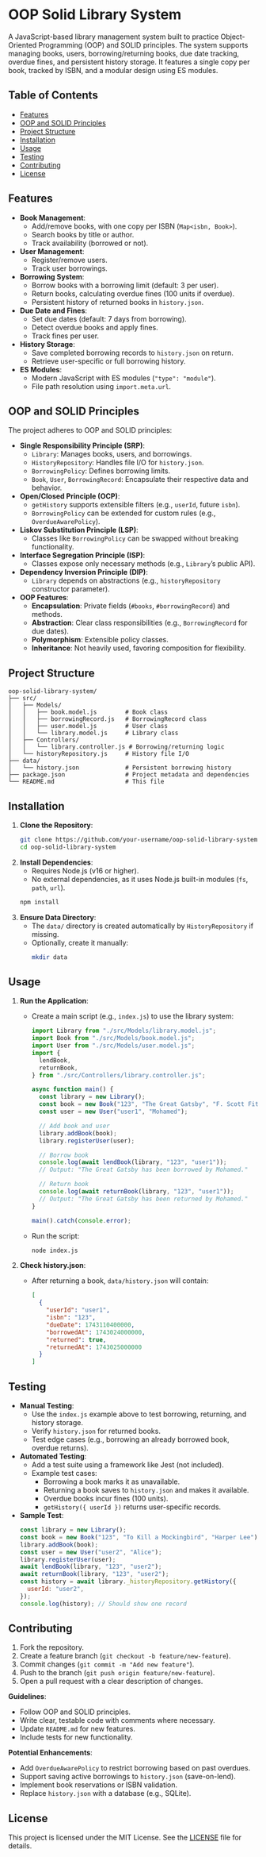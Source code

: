 # OOP Solid Library System

A JavaScript-based library management system built to practice Object-Oriented Programming (OOP) and SOLID principles. The system supports managing books, users, borrowing/returning books, due date tracking, overdue fines, and persistent history storage. It features a single copy per book, tracked by ISBN, and a modular design using ES modules.

## Table of Contents

- [Features](#features)
- [OOP and SOLID Principles](#oop-and-solid-principles)
- [Project Structure](#project-structure)
- [Installation](#installation)
- [Usage](#usage)
- [Testing](#testing)
- [Contributing](#contributing)
- [License](#license)

## Features

- **Book Management**:
  - Add/remove books, with one copy per ISBN (`Map<isbn, Book>`).
  - Search books by title or author.
  - Track availability (borrowed or not).
- **User Management**:
  - Register/remove users.
  - Track user borrowings.
- **Borrowing System**:
  - Borrow books with a borrowing limit (default: 3 per user).
  - Return books, calculating overdue fines (100 units if overdue).
  - Persistent history of returned books in `history.json`.
- **Due Date and Fines**:
  - Set due dates (default: 7 days from borrowing).
  - Detect overdue books and apply fines.
  - Track fines per user.
- **History Storage**:
  - Save completed borrowing records to `history.json` on return.
  - Retrieve user-specific or full borrowing history.
- **ES Modules**:
  - Modern JavaScript with ES modules (`"type": "module"`).
  - File path resolution using `import.meta.url`.

## OOP and SOLID Principles

The project adheres to OOP and SOLID principles:

- **Single Responsibility Principle (SRP)**:
  - `Library`: Manages books, users, and borrowings.
  - `HistoryRepository`: Handles file I/O for `history.json`.
  - `BorrowingPolicy`: Defines borrowing limits.
  - `Book`, `User`, `BorrowingRecord`: Encapsulate their respective data and behavior.
- **Open/Closed Principle (OCP)**:
  - `getHistory` supports extensible filters (e.g., `userId`, future `isbn`).
  - `BorrowingPolicy` can be extended for custom rules (e.g., `OverdueAwarePolicy`).
- **Liskov Substitution Principle (LSP)**:
  - Classes like `BorrowingPolicy` can be swapped without breaking functionality.
- **Interface Segregation Principle (ISP)**:
  - Classes expose only necessary methods (e.g., `Library`’s public API).
- **Dependency Inversion Principle (DIP)**:
  - `Library` depends on abstractions (e.g., `historyRepository` constructor parameter).
- **OOP Features**:
  - **Encapsulation**: Private fields (`#books`, `#borrowingRecord`) and methods.
  - **Abstraction**: Clear class responsibilities (e.g., `BorrowingRecord` for due dates).
  - **Polymorphism**: Extensible policy classes.
  - **Inheritance**: Not heavily used, favoring composition for flexibility.

## Project Structure

```
oop-solid-library-system/
├── src/
│   ├── Models/
│   │   ├── book.model.js        # Book class
│   │   ├── borrowingRecord.js   # BorrowingRecord class
│   │   ├── user.model.js        # User class
│   │   └── library.model.js     # Library class
│   ├── Controllers/
│   │   └── library.controller.js # Borrowing/returning logic
│   └── historyRepository.js     # History file I/O
├── data/
│   └── history.json             # Persistent borrowing history
├── package.json                 # Project metadata and dependencies
└── README.md                    # This file
```

## Installation

1. **Clone the Repository**:
   ```bash
   git clone https://github.com/your-username/oop-solid-library-system.git
   cd oop-solid-library-system
   ```
2. **Install Dependencies**:
   - Requires Node.js (v16 or higher).
   - No external dependencies, as it uses Node.js built-in modules (`fs`, `path`, `url`).
   ```bash
   npm install
   ```
3. **Ensure Data Directory**:
   - The `data/` directory is created automatically by `HistoryRepository` if missing.
   - Optionally, create it manually:
     ```bash
     mkdir data
     ```

## Usage

1. **Run the Application**:

   - Create a main script (e.g., `index.js`) to use the library system:

     ```javascript
     import Library from "./src/Models/library.model.js";
     import Book from "./src/Models/book.model.js";
     import User from "./src/Models/user.model.js";
     import {
       lendBook,
       returnBook,
     } from "./src/Controllers/library.controller.js";

     async function main() {
       const library = new Library();
       const book = new Book("123", "The Great Gatsby", "F. Scott Fitzgerald");
       const user = new User("user1", "Mohamed");

       // Add book and user
       library.addBook(book);
       library.registerUser(user);

       // Borrow book
       console.log(await lendBook(library, "123", "user1"));
       // Output: "The Great Gatsby has been borrowed by Mohamed."

       // Return book
       console.log(await returnBook(library, "123", "user1"));
       // Output: "The Great Gatsby has been returned by Mohamed."
     }

     main().catch(console.error);
     ```

   - Run the script:
     ```bash
     node index.js
     ```

2. **Check history.json**:
   - After returning a book, `data/history.json` will contain:
     ```json
     [
       {
         "userId": "user1",
         "isbn": "123",
         "dueDate": 1743110400000,
         "borrowedAt": 1743024000000,
         "returned": true,
         "returnedAt": 1743025000000
       }
     ]
     ```

## Testing

- **Manual Testing**:
  - Use the `index.js` example above to test borrowing, returning, and history storage.
  - Verify `history.json` for returned books.
  - Test edge cases (e.g., borrowing an already borrowed book, overdue returns).
- **Automated Testing**:
  - Add a test suite using a framework like Jest (not included).
  - Example test cases:
    - Borrowing a book marks it as unavailable.
    - Returning a book saves to `history.json` and makes it available.
    - Overdue books incur fines (100 units).
    - `getHistory({ userId })` returns user-specific records.
- **Sample Test**:
  ```javascript
  const library = new Library();
  const book = new Book("123", "To Kill a Mockingbird", "Harper Lee");
  library.addBook(book);
  const user = new User("user2", "Alice");
  library.registerUser(user);
  await lendBook(library, "123", "user2");
  await returnBook(library, "123", "user2");
  const history = await library._historyRepository.getHistory({
    userId: "user2",
  });
  console.log(history); // Should show one record
  ```

## Contributing

1. Fork the repository.
2. Create a feature branch (`git checkout -b feature/new-feature`).
3. Commit changes (`git commit -m "Add new feature"`).
4. Push to the branch (`git push origin feature/new-feature`).
5. Open a pull request with a clear description of changes.

**Guidelines**:

- Follow OOP and SOLID principles.
- Write clear, testable code with comments where necessary.
- Update `README.md` for new features.
- Include tests for new functionality.

**Potential Enhancements**:

- Add `OverdueAwarePolicy` to restrict borrowing based on past overdues.
- Support saving active borrowings to `history.json` (save-on-lend).
- Implement book reservations or ISBN validation.
- Replace `history.json` with a database (e.g., SQLite).

## License

This project is licensed under the MIT License. See the [LICENSE](LICENSE) file for details.

